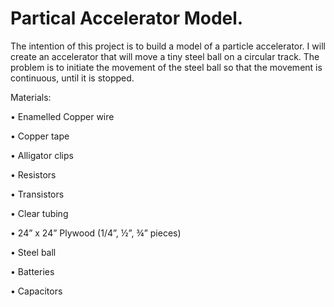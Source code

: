 # Partical Accelerator Model.

The intention of this project is to build a model of a particle accelerator. I will create an accelerator that will move a tiny steel ball on a circular track. The problem is to initiate the movement of the steel ball so that the movement is continuous, until it is stopped.

Materials:

•	Enamelled Copper wire

•	Copper tape

•	Alligator clips

•	Resistors

•	Transistors 

•	Clear tubing

•	24” x 24” Plywood (1/4”, ½”, ¾” pieces)

•	Steel ball

•	Batteries

•	Capacitors


